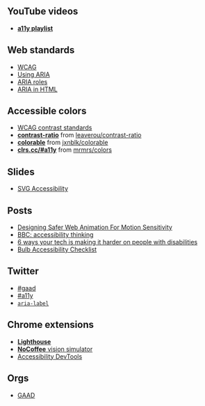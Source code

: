 ## YouTube videos

- [<b>a11y playlist</b>](https://www.youtube.com/playlist?list=PLroOO1r7qGeTGGBR38P5kaFsI2pJ1OK-X)

## Web standards
- [WCAG](https://www.w3.org/TR/WCAG/)
- [Using ARIA](https://w3c.github.io/using-aria/)
- [ARIA roles](https://www.w3.org/TR/wai-aria/roles#roles_categorization_header)
- [ARIA in HTML](https://www.w3.org/TR/html-aria/)

## Accessible colors

- [WCAG contrast standards](https://www.w3.org/TR/WCAG/#visual-audio-contrast)
- <b>[contrast-ratio](http://leaverou.github.io/contrast-ratio/)</b> from [leaverou/contrast-ratio](https://github.com/leaverou/contrast-ratio)
- <b>[colorable](http://jxnblk.com/colorable/demos/text/])</b> from [jxnblk/colorable](https://github.com/jxnblk/colorable)
- <b>[clrs.cc/#a11y](http://clrs.cc/#a11y)</b> from [mrmrs/colors](https://github.com/mrmrs/colors)


## Slides
- [SVG Accessibility](http://ljwatson.github.io/decks/2017/csun/)

## Posts
- [Designing Safer Web Animation For Motion Sensitivity](https://alistapart.com/article/designing-safer-web-animation-for-motion-sensitivity)
- [BBC: accessibility thinking](http://www.bbc.co.uk/gel/guidelines/how-to-design-for-accessibility)
- [6 ways your tech is making it harder on people with disabilities](https://technical.ly/philly/2018/04/13/digital-accessibility-basics-people-with-disabilities/)
- [Bulb Accessibility Checklist](http://design.bulb.co.uk/#/Accessibility/Checklist.md)

## Twitter
- [#gaad](https://twitter.com/search?q=%23gaad)
- [#a11y](https://twitter.com/search?q=%23a11y)
- [`aria-label`](https://twitter.com/stevefaulkner/status/850708007025614848)

## Chrome extensions

- [<b>Lighthouse</b>](https://developers.google.com/web/tools/lighthouse/)
- [<b>NoCoffee</b> vision simulator](https://chrome.google.com/webstore/detail/nocoffee/jjeeggmbnhckmgdhmgdckeigabjfbddl)
- [Accessibility DevTools](https://chrome.google.com/webstore/detail/accessibility-developer-t/fpkknkljclfencbdbgkenhalefipecmb)

## Orgs
- [GAAD](http://globalaccessibilityawarenessday.org)
